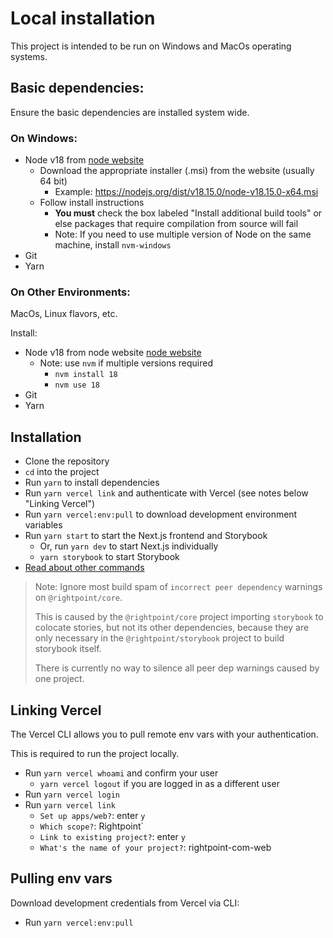 # Local installation

This project is intended to be run on Windows and MacOs operating systems.

## Basic dependencies:

Ensure the basic dependencies are installed system wide.

### On Windows:

-   Node v18 from [node website](https://nodejs.org/en/download)
    -   Download the appropriate installer (.msi) from the website (usually 64 bit)
        -   Example: https://nodejs.org/dist/v18.15.0/node-v18.15.0-x64.msi
    -   Follow install instructions
        -   **You must** check the box labeled "Install additional build tools" or else packages that require compilation from source will fail
        -   Note: If you need to use multiple version of Node on the same machine, install `nvm-windows`
-   Git
-   Yarn

### On Other Environments:

MacOs, Linux flavors, etc.

Install:

-   Node v18 from node website [node website](https://nodejs.org/en/download)
    -   Note: use `nvm` if multiple versions required
        -   `nvm install 18`
        -   `nvm use 18`
-   Git
-   Yarn

## Installation

-   Clone the repository
-   `cd` into the project
-   Run `yarn` to install dependencies
-   Run `yarn vercel link` and authenticate with Vercel (see notes below "Linking Vercel")
-   Run `yarn vercel:env:pull` to download development environment variables
-   Run `yarn start` to start the Next.js frontend and Storybook
    -   Or, run `yarn dev` to start Next.js individually
    -   `yarn storybook` to start Storybook
-   [Read about other commands](/documentation/developer/Development-Commands.md)

> Note: Ignore most build spam of `incorrect peer dependency` warnings on `@rightpoint/core`.
>
> This is caused by the `@rightpoint/core` project importing `storybook` to colocate stories, but not its other dependencies, because they are only necessary in the `@rightpoint/storybook` project to build storybook itself.
>
> There is currently no way to silence all peer dep warnings caused by one project.

## Linking Vercel

The Vercel CLI allows you to pull remote env vars with your authentication.

This is required to run the project locally.

-   Run `yarn vercel whoami` and confirm your user
    -   `yarn vercel logout` if you are logged in as a different user
-   Run `yarn vercel login`
-   Run `yarn vercel link`
    -   `Set up apps/web?`: enter `y`
    -   `Which scope?`: Rightpoint`
    -   `Link to existing project?`: enter `y`
    -   `What's the name of your project?`: rightpoint-com-web

## Pulling env vars

Download development credentials from Vercel via CLI:

-   Run `yarn vercel:env:pull`
